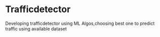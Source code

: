# Trafficdetector
Developing trafficdetector using ML Algos,choosing best one to predict traffic using available dataset
